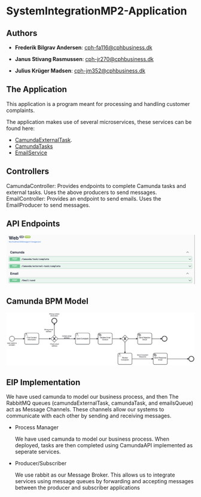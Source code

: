 # SystemIntegrationMP2-Application
## Authors

- **Frederik Bilgrav Andersen**: cph-fa116@cphbusiness.dk

- **Janus Stivang Rasmussen**: cph-jr270@cphbusiness.dk

- **Julius Krüger Madsen**: cph-jm352@cphbusiness.dk

## The Application
This application is a program meant for processing and handling customer complaints.

The application makes use of several microservices, these services can be found here:

- [CamundaExternalTask](https://github.com/Dare-Share-Care/SystemIntegrationMP2-CamundaExternalTasks).
- [CamundaTasks](https://github.com/Dare-Share-Care/SystemIntegrationMP2-CamundaTasks)
- [EmailService](https://github.com/Dare-Share-Care/SystemIntegrationMP2-EmailService)


## Controllers
CamundaController: Provides endpoints to complete Camunda tasks and external tasks. Uses the above producers to send messages.
EmailController: Provides an endpoint to send emails. Uses the EmailProducer to send messages.

## API Endpoints
![Swagger](https://github.com/Dare-Share-Care/SystemIntegrationMP2-Application/blob/main/Docs/swagger.png)

## Camunda BPM Model
![BPM](https://github.com/Dare-Share-Care/SystemIntegrationMP2-Application/blob/main/Docs/CustomerComplains.png)

## EIP Implementation
We have used camunda to model our business process, and then The RabbitMQ queues (camundaExternalTask, camundaTask, and emailsQueue) act as Message Channels. These channels allow our systems to communicate with each other by sending and receiving messages.
- Process Manager

  We have used camunda to model our business process. When deployed, tasks are then completed using CamundaAPI implemented as seperate services.

- Producer/Subscriber

  We use rabbit as our Message Broker. This allows us to integrate services using message queues by forwarding and accepting messages between the producer and subscriber applications
